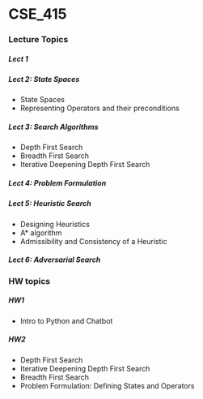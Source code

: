 # CSE_415

### Lecture Topics

##### Lect 1


##### Lect 2: State Spaces
- State Spaces
- Representing Operators and their preconditions

##### Lect 3: Search Algorithms
- Depth First Search
- Breadth First Search 
- Iterative Deepening Depth First Search

##### Lect 4: Problem Formulation


##### Lect 5: Heuristic Search
- Designing Heuristics
- A\* algorithm
- Admissibility and Consistency of a Heuristic


##### Lect 6: Adversarial Search


### HW topics

##### HW1
- Intro to Python and Chatbot

##### HW2
- Depth First Search
- Iterative Deepening Depth First Search
- Breadth First Search
- Problem Formulation: Defining States and Operators

